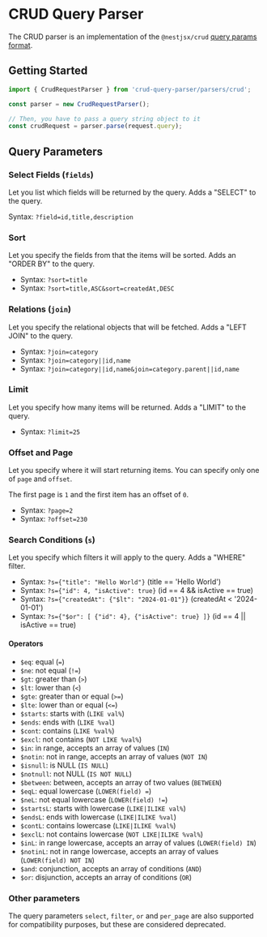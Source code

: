 # CRUD Query Parser

The CRUD parser is an implementation of the `@nestjsx/crud` [query params format](https://github.com/nestjsx/crud/wiki/Requests#query-params).

## Getting Started

```ts
import { CrudRequestParser } from 'crud-query-parser/parsers/crud';

const parser = new CrudRequestParser();

// Then, you have to pass a query string object to it
const crudRequest = parser.parse(request.query);
```

## Query Parameters

### Select Fields (`fields`)

Let you list which fields will be returned by the query.
Adds a "SELECT" to the query.

Syntax: `?field=id,title,description`

### Sort

Let you specify the fields from that the items will be sorted.
Adds an "ORDER BY" to the query.

- Syntax: `?sort=title`
- Syntax: `?sort=title,ASC&sort=createdAt,DESC`

### Relations (`join`)

Let you specify the relational objects that will be fetched.
Adds a "LEFT JOIN" to the query.

- Syntax: `?join=category`
- Syntax: `?join=category||id,name`
- Syntax: `?join=category||id,name&join=category.parent||id,name`

### Limit

Let you specify how many items will be returned.
Adds a "LIMIT" to the query.

- Syntax: `?limit=25`

### Offset and Page

Let you specify where it will start returning items. You can specify only one of `page` and `offset`.

The first page is `1` and the first item has an offset of `0`.

- Syntax: `?page=2`
- Syntax: `?offset=230`

### Search Conditions (`s`)

Let you specify which filters it will apply to the query.
Adds a "WHERE" filter.

- Syntax: `?s={"title": "Hello World"}` (title == 'Hello World')
- Syntax: `?s={"id": 4, "isActive": true}` (id == 4 && isActive == true)
- Syntax: `?s={"createdAt": {"$lt": "2024-01-01"}}` (createdAt < '2024-01-01')
- Syntax: `?s={"$or": [ {"id": 4}, {"isActive": true} ]}` (id == 4 || isActive == true)

#### Operators

- `$eq`: equal (`=`)
- `$ne`: not equal (`!=`)
- `$gt`: greater than (`>`)
- `$lt`: lower than (`<`)
- `$gte`: greater than or equal (`>=`)
- `$lte`: lower than or equal (`<=`)
- `$starts`: starts with (`LIKE val%`)
- `$ends`: ends with (`LIKE %val`)
- `$cont`: contains (`LIKE %val%`)
- `$excl`: not contains (`NOT LIKE %val%`)
- `$in`: in range, accepts an array of values (`IN`)
- `$notin`: not in range, accepts an array of values (`NOT IN`)
- `$isnull`: is NULL (`IS NULL`)
- `$notnull`: not NULL (`IS NOT NULL`)
- `$between`: between, accepts an array of two values (`BETWEEN`)
- `$eqL`: equal lowercase (`LOWER(field) =`)
- `$neL`: not equal lowercase (`LOWER(field) !=`)
- `$startsL`: starts with lowercase (`LIKE|ILIKE val%`)
- `$endsL`: ends with lowercase (`LIKE|ILIKE %val`)
- `$contL`: contains lowercase (`LIKE|ILIKE %val%`)
- `$exclL`: not contains lowercase (`NOT LIKE|ILIKE %val%`)
- `$inL`: in range lowercase, accepts an array of values (`LOWER(field) IN`)
- `$notinL`: not in range lowercase, accepts an array of values (`LOWER(field) NOT IN`)
- `$and`: conjunction, accepts an array of conditions (`AND`)
- `$or`: disjunction, accepts an array of conditions (`OR`)

### Other parameters

The query parameters `select`, `filter`, `or` and `per_page` are also supported for compatibility purposes, but these are considered deprecated.

